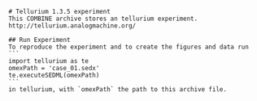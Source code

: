 
        # Tellurium 1.3.5 experiment
        This COMBINE archive stores an tellurium experiment.
        http://tellurium.analogmachine.org/

        ## Run Experiment
        To reproduce the experiment and to create the figures and data run
        ```
        import tellurium as te
        omexPath = 'case_01.sedx'
        te.executeSEDML(omexPath)
        ```
        in tellurium, with `omexPath` the path to this archive file.
        